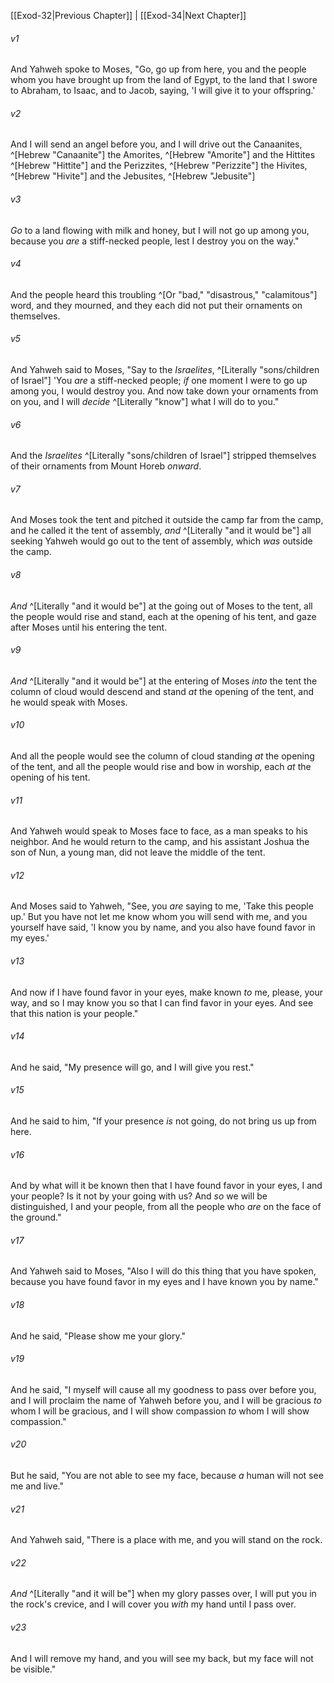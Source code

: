 ﻿---
aliases:
  - Exodus 33
---

[[Exod-32|Previous Chapter]] | [[Exod-34|Next Chapter]]

###### v1
And Yahweh spoke to Moses, "Go, go up from here, you and the people whom you have brought up from the land of Egypt, to the land that I swore to Abraham, to Isaac, and to Jacob, saying, 'I will give it to your offspring.'

###### v2
And I will send an angel before you, and I will drive out the Canaanites, ^[Hebrew "Canaanite"] the Amorites, ^[Hebrew "Amorite"] and the Hittites ^[Hebrew "Hittite"] and the Perizzites, ^[Hebrew "Perizzite"] the Hivites, ^[Hebrew "Hivite"] and the Jebusites, ^[Hebrew "Jebusite"]

###### v3
_Go_ to a land flowing with milk and honey, but I will not go up among you, because you _are_ a stiff-necked people, lest I destroy you on the way."

###### v4
And the people heard this troubling ^[Or "bad," "disastrous," "calamitous"] word, and they mourned, and they each did not put their ornaments on themselves.

###### v5
And Yahweh said to Moses, "Say to the _Israelites_, ^[Literally "sons/children of Israel"] 'You _are_ a stiff-necked people; _if_ one moment I were to go up among you, I would destroy you. And now take down your ornaments from on you, and I will _decide_ ^[Literally "know"] what I will do to you."

###### v6
And the _Israelites_ ^[Literally "sons/children of Israel"] stripped themselves of their ornaments from Mount Horeb _onward_.

###### v7
And Moses took the tent and pitched it outside the camp far from the camp, and he called it the tent of assembly, _and_ ^[Literally "and it would be"] all seeking Yahweh would go out to the tent of assembly, which _was_ outside the camp.

###### v8
_And_ ^[Literally "and it would be"] at the going out of Moses to the tent, all the people would rise and stand, each at the opening of his tent, and gaze after Moses until his entering the tent.

###### v9
_And_ ^[Literally "and it would be"] at the entering of Moses _into_ the tent the column of cloud would descend and stand _at_ the opening of the tent, and he would speak with Moses.

###### v10
And all the people would see the column of cloud standing _at_ the opening of the tent, and all the people would rise and bow in worship, each _at_ the opening of his tent.

###### v11
And Yahweh would speak to Moses face to face, as a man speaks to his neighbor. And he would return to the camp, and his assistant Joshua the son of Nun, a young man, did not leave the middle of the tent.

###### v12
And Moses said to Yahweh, "See, you _are_ saying to me, 'Take this people up.' But you have not let me know whom you will send with me, and you yourself have said, 'I know you by name, and you also have found favor in my eyes.'

###### v13
And now if I have found favor in your eyes, make known _to_ me, please, your way, and so I may know you so that I can find favor in your eyes. And see that this nation is your people."

###### v14
And he said, "My presence will go, and I will give you rest."

###### v15
And he said to him, "If your presence _is_ not going, do not bring us up from here.

###### v16
And by what will it be known then that I have found favor in your eyes, I and your people? Is it not by your going with us? And _so_ we will be distinguished, I and your people, from all the people who _are_ on the face of the ground."

###### v17
And Yahweh said to Moses, "Also I will do this thing that you have spoken, because you have found favor in my eyes and I have known you by name."

###### v18
And he said, "Please show me your glory."

###### v19
And he said, "I myself will cause all my goodness to pass over before you, and I will proclaim the name of Yahweh before you, and I will be gracious _to_ whom I will be gracious, and I will show compassion _to_ whom I will show compassion."

###### v20
But he said, "You are not able to see my face, because _a_ human will not see me and live."

###### v21
And Yahweh said, "There is a place with me, and you will stand on the rock.

###### v22
_And_ ^[Literally "and it will be"] when my glory passes over, I will put you in the rock's crevice, and I will cover you _with_ my hand until I pass over.

###### v23
And I will remove my hand, and you will see my back, but my face will not be visible."